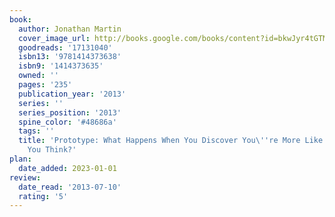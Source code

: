 ```yaml
---
book:
  author: Jonathan Martin
  cover_image_url: http://books.google.com/books/content?id=bkwJyr4tGTMC&printsec=frontcover&img=1&zoom=1&edge=curl&source=gbs_api
  goodreads: '17131040'
  isbn13: '9781414373638'
  isbn9: '1414373635'
  owned: ''
  pages: '235'
  publication_year: '2013'
  series: ''
  series_position: '2013'
  spine_color: '#48686a'
  tags: ''
  title: 'Prototype: What Happens When You Discover You\''re More Like Jesus Than
    You Think?'
plan:
  date_added: 2023-01-01
review:
  date_read: '2013-07-10'
  rating: '5'
---
```

